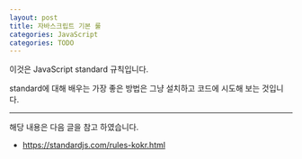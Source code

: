 ```yaml
---
layout: post
title: 자바스크립트 기본 룰 
categories: JavaScript
categories: TODO
---
```


이것은 JavaScript standard 규칙입니다.

standard에 대해 배우는 가장 좋은 방법은 그냥 설치하고 코드에 시도해 보는 것입니다.



----
해당 내용은 다음 글을 참고 하였습니다.
- https://standardjs.com/rules-kokr.html